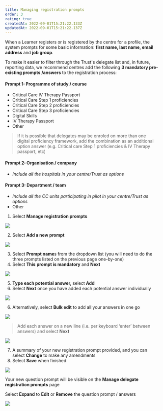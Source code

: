 ```yaml
---
title: Managing registration prompts
order: 3
rating: true
createdAt: 2022-09-01T15:21:22.133Z
updatedAt: 2022-09-01T15:21:22.137Z
---
```

When a Learner registers or is registered by the centre for a profile, the system prompts for some basic information: **first name, last name, email address** and **job group**. 

To make it easier to filter through the Trust's delegate list and, in future, reporting data, we recommend centres add the following **3 mandatory pre-existing prompts /answers** to the registration process:

#### Prompt 1: Programme of study / course 

* Critical Care IV Therapy Passport
* Critical Care Step 1 proficiencies
* Critical Care Step 2 proficiencies
* Critical Care Step 3 proficiencies
* Digital Skills
* IV Therapy Passport 
* Other

> If it is possible that delegates may be enroled on more than one digital proficiency framework, add the combination as an additional option answer (e.g. Critical care Step 1 proficiencies & IV Therapy passport, etc)

#### Prompt 2: Organisation / company

* *Include all the hospitals in your centre/Trust as options*

#### Prompt 3: Department / team

* *Include all the CC units participating in pilot in your centre/Trust as options*
* Other

1. Select **Manage registration prompts**

![](/img/ccm-ca_centre-configuration_manager-registration-prompts.png)

2. Select **Add a new prompt**

![](/img/ccm-ca_centre-configuration_manager-registration-prompts_button.png)

3. Select **Prompt name**s from the dropdown list (you will need to do the three prompts listed on the previous page one-by-one)
4. Select **This** **prompt is mandatory** and **Next**

![](/img/ccm-ca_centre-configuration_manager-registration-prompts_q1.png)

5. **Type each potential answer,** select **Add**
6. Select **Next** once you have added each potential answer individually

![](/img/ccm-ca_centre-configuration_manager-registration-prompts_a1.png)

6. Alternatively, select **Bulk edit** to add all your answers in one go

![](/img/ccm-ca_centre-configuration_manager-registration-prompts_bulk.png)

> Add each answer on a new line (i.e. per keyboard ‘enter’ between answers) and select **Next**

![](/img/ccm-ca_centre-configuration_manager-registration-prompts_bulk-answers.png)

7. A summary of your new registration prompt provided, and you can select **Change** to make any amendments
8. Select **Save** when finished

![](/img/ccm-ca_centre-configuration_manager-registration-prompts_summary.png)

Your new question prompt will be visible on the **Manage delegate registration prompts** page

Select **Expand** to **Edit** or **Remove** the question prompt / answers

![](/img/ccm-ca_centre-configuration_manager-registration-prompts_edit.png)